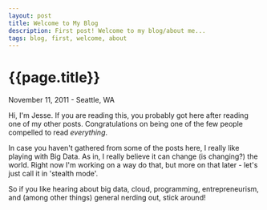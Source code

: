 ```yaml
---
layout: post
title: Welcome to My Blog
description: First post! Welcome to my blog/about me...
tags: blog, first, welcome, about
---
```


# {{page.title}}

November 11, 2011 - Seattle, WA

Hi, I'm Jesse. If you are reading this, you probably got here after reading one of my other posts. Congratulations on being one of the few people compelled to read _everything_. 

In case you haven't gathered from some of the posts here, I really like playing with Big Data. As in, I really believe it can change (is changing?) the world. Right now I'm working on a way do that, but more on that later - let's just call it in 'stealth mode'.

So if you like hearing about big data, cloud, programming, entrepreneurism, and  (among other things) general nerding out, stick around!
